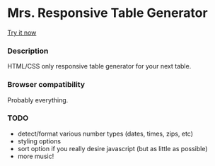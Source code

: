 Mrs. Responsive Table Generator
==============================

[Try it now](http://russellgoldenberg.github.io/mrs-responsive-table-generator)

### Description
HTML/CSS only responsive table generator for your next table.

### Browser compatibility
Probably everything.

### TODO
* detect/format various number types (dates, times, zips, etc)
* styling options
* sort option if you really desire javascript (but as little as possible)
* more music!